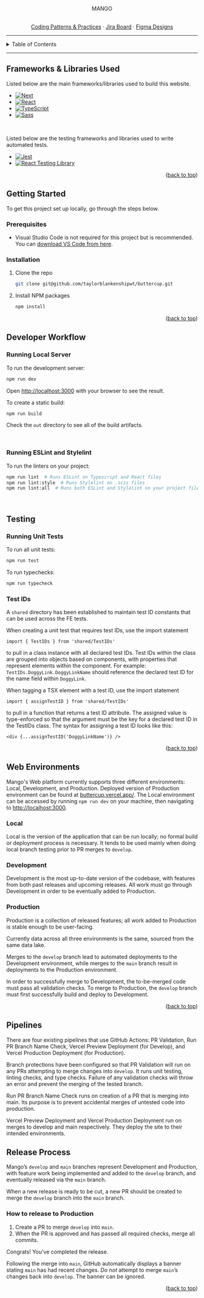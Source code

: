 <br />
<div align="center">
    <p align="center">
    MANGO
    <br />
  <!-- Relevant Project Links -->
    <br />

[Coding Patterns & Practices](/templates/README.md)
·
<a href="https://taylorblankenship.atlassian.net/jira/software/c/projects/PN/boards/1">Jira Board</a>
·
<a href="https://www.figma.com/file/Otg2TnX6eqwLevX1yq3CAL/Mango?node-id=0%3A1&t=WYLxGgcHXoABH1T9-0">Figma Designs</a>

  </p>
</div>

---

<details>
  <summary>Table of Contents</summary>
  
  - [Frameworks & Libraries Used](#frameworks--libraries-used)
  - [Getting Started](#getting-started)
    - [Prerequisites](#prerequisites)
    - [Installation](#installation)
  - [Developer Workflow](#developer-workflow)
    - [Running Local Server](#running-local-server)
    - [Running ESLint & Stylelint](#running-eslint-and-stylelint)
    - [Running Unit Tests](#running-unit-tests)
</details>

---

<!-- ABOUT THE PROJECT -->

## Frameworks & Libraries Used

Listed below are the main frameworks/libraries used to build this website.

- [![Next][next.js]][next-url]
- [![React][react.js]][react-url]
- [![TypeScript][typescript-img]][typescript-url]
- [![Sass][sass-img]][sass-url]

<br />

Listed below are the testing frameworks and libraries used to write automated tests.

- [![Jest][jest-img]][jest-url]
- [![React Testing Library][testing-library-img]][testing-library-url]

<p align="right">(<a href="#readme-top">back to top</a>)</p>

<!-- GETTING STARTED -->

## Getting Started

To get this project set up locally, go through the steps below.

### Prerequisites

- Visual Studio Code is not required for this project but is recommended. You can [download VS Code from here](https://code.visualstudio.com/).

### Installation

1. Clone the repo
   ```sh
   git clone git@github.com/taylorblankenshipwt/buttercup.git
   ```
2. Install NPM packages
   ```sh
   npm install
   ```

<p align="right">(<a href="#readme-top">back to top</a>)</p>

<!-- Developer Workflow -->

## Developer Workflow

### Running Local Server

To run the development server:

```bash
npm run dev
```

Open [http://localhost:3000](http://localhost:3000) with your browser to see the result.

To create a static build:

```bash
npm run build
```

Check the `out` directory to see all of the build artifacts.

<br />

### Running ESLint and Stylelint

To run the linters on your project:

```bash
npm run lint  # Runs ESLint on Typescript and React files
npm run lint:style  # Runs Stylelint on .scss files
npm run lint:all  # Runs both ESLint and Stylelint on your project files
```

<br />

## Testing

### Running Unit Tests

To run all unit tests:

```bash
npm run test
```

To run typechecks:

```bash
npm run typecheck
```

### Test IDs

A `shared` directory has been established to maintain test ID constants that can be used across the FE tests.

When creating a unit test that requires test IDs, use the import statement

```
import { TestIDs } from 'shared/TestIDs'
```

to pull in a class instance with all declared test IDs. Test IDs within the class are grouped into objects based on components, with properties that represent elements within the component. For example: `TestIDs.DoggyLink.DoggyLinkName` should reference the declared test ID for the name field within `DoggyLink`.

When tagging a TSX element with a test ID, use the import statement

```
import { assignTestID } from 'shared/TestIDs'
```

to pull in a function that returns a test ID attribute. The assigned value is type-enforced so that the argument must be the key for a declared test ID in the TestIDs class. The syntax for assigning a test ID looks like this:

```
<div {...assignTestID('DoggyLinkName')} />
```

<p align="right">(<a href="#readme-top">back to top</a>)</p>

## Web Environments

Mango's Web platform currently supports three different environments: Local, Development, and Production. Deployed version of Production environment can be found at [buttercup.vercel.app/](https://buttercup.vercel.app/). The Local environment can be accessed by running `npm run dev` on your machine, then navigating to [http://localhost:3000](http://localhost:3000).

### Local

Local is the version of the application that can be run locally; no formal build or deployment process is necessary. It tends to be used mainly when doing local branch testing prior to PR merges to `develop`.

### Development

Development is the most up-to-date version of the codebase, with features from both past releases and upcoming releases. All work must go through Development in order to be eventually added to Production.

### Production

Production is a collection of released features; all work added to Production is stable enough to be user-facing.

Currently data across all three environments is the same, sourced from the same data lake.

Merges to the `develop` branch lead to automated deployments to the Development environment, while merges to the `main` branch result in deployments to the Production environment.

In order to successfully merge to Development, the to-be-merged code must pass all validation checks. To merge to Production, the `develop` branch must first successfully build and deploy to Development.

<p align="right">(<a href="#readme-top">back to top</a>)</p>

## Pipelines

There are four existing pipelines that use GitHub Actions: PR Validation, Run PR Branch Name Check, Vercel Preview Deployment (for Develop), and Vercel Production Deployment (for Production).

Branch protections have been configured so that PR Validation will run on any PRs attempting to merge changes into `develop`. It runs unit testing, linting checks, and type checks. Failure of any validation checks will throw an error and prevent the merging of the tested branch.

Run PR Branch Name Check runs on creation of a PR that is merging into main. Its purpose is to prevent accidental merges of untested code into production.

Vercel Preview Deployment and Vercel Production Deployment run on merges to develop and main respectively. They deploy the site to their intended environments.

## Release Process

Mango’s `develop` and `main` branches represent Development and Production, with feature work being implemented and added to the `develop` branch, and eventually released via the `main` branch.

When a new release is ready to be cut, a new PR should be created to merge the `develop` branch into the `main` branch.

### How to release to Production

1. Create a PR to merge `develop` into `main`.
1. When the PR is approved and has passed all required checks, merge all commits.

Congrats! You’ve completed the release.

Following the merge into `main`, GitHub automatically displays a banner stating `main` has had recent changes. _Do not_ attempt to merge `main`’s changes back into `develop`. The banner can be ignored.

<p align="right">(<a href="#readme-top">back to top</a>)</p>

<!-- MARKDOWN LINKS & IMAGES -->
<!-- https://www.markdownguide.org/basic-syntax/#reference-style-links -->

[next.js]: https://img.shields.io/badge/next.js-000000?style=for-the-badge&logo=nextdotjs&logoColor=white
[next-url]: https://nextjs.org/
[react.js]: https://img.shields.io/badge/React-20232A?style=for-the-badge&logo=react&logoColor=61DAFB
[react-url]: https://reactjs.org/
[typescript-img]: https://img.shields.io/badge/typescript-%23007ACC.svg?style=for-the-badge&logo=typescript&logoColor=white
[typescript-url]: https://www.typescriptlang.org/
[sass-img]: https://img.shields.io/badge/SASS-hotpink.svg?style=for-the-badge&logo=SASS&logoColor=white
[sass-url]: https://sass-lang.com/
[jest-img]: https://img.shields.io/badge/-jest-%23C21325?style=for-the-badge&logo=jest&logoColor=white
[jest-url]: https://jestjs.io/
[testing-library-img]: https://img.shields.io/badge/-TestingLibrary-%23E33332?style=for-the-badge&logo=testing-library&logoColor=white
[testing-library-url]: https://testing-library.com/docs/react-testing-library/intro/
